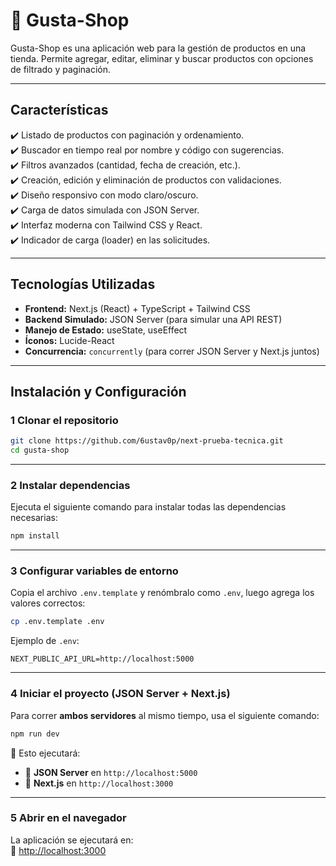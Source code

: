 # 🛒 Gusta-Shop

Gusta-Shop es una aplicación web para la gestión de productos en una tienda. Permite agregar, editar, eliminar y buscar productos con opciones de filtrado y paginación.  

---

##  **Características**

✔️ Listado de productos con paginación y ordenamiento.  
✔️ Buscador en tiempo real por nombre y código con sugerencias.  
✔️ Filtros avanzados (cantidad, fecha de creación, etc.).  
✔️ Creación, edición y eliminación de productos con validaciones.  
✔️ Diseño responsivo con modo claro/oscuro.  
✔️ Carga de datos simulada con JSON Server.  
✔️ Interfaz moderna con Tailwind CSS y React.  
✔️ Indicador de carga (loader) en las solicitudes.  

---

## **Tecnologías Utilizadas**
- **Frontend:** Next.js (React) + TypeScript + Tailwind CSS  
- **Backend Simulado:** JSON Server (para simular una API REST)  
- **Manejo de Estado:** useState, useEffect  
- **Íconos:** Lucide-React  
- **Concurrencia:** `concurrently` (para correr JSON Server y Next.js juntos)  

---


##  **Instalación y Configuración**

### **1 Clonar el repositorio**
```bash
git clone https://github.com/6ustav0p/next-prueba-tecnica.git
cd gusta-shop
```

---

### **2 Instalar dependencias**
Ejecuta el siguiente comando para instalar todas las dependencias necesarias:
```bash
npm install
```

---

### **3 Configurar variables de entorno**
Copia el archivo `.env.template` y renómbralo como `.env`, luego agrega los valores correctos:

```bash
cp .env.template .env
```

Ejemplo de `.env`:
```env
NEXT_PUBLIC_API_URL=http://localhost:5000

```

---

### **4 Iniciar el proyecto (JSON Server + Next.js)**
Para correr **ambos servidores** al mismo tiempo, usa el siguiente comando:

```bash
npm run dev
```

🔹 Esto ejecutará:
- 📌 **JSON Server** en `http://localhost:5000`
- 📌 **Next.js** en `http://localhost:3000`

---

### **5 Abrir en el navegador**
La aplicación se ejecutará en:  
📌 [http://localhost:3000](http://localhost:3000)
